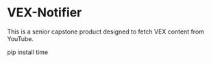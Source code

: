 # VEX-Notifier
This is a senior capstone product designed to fetch VEX content from YouTube.

pip install time
